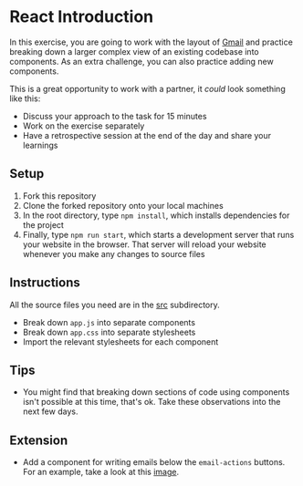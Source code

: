 # React Introduction

In this exercise, you are going to work with the layout of [Gmail](./images/gmail-email-view-intro.png) and practice breaking down a larger complex view of an existing codebase into components. As an extra challenge, you can also practice adding new components.

This is a great opportunity to work with a partner, it _could_ look something like this:

- Discuss your approach to the task for 15 minutes
- Work on the exercise separately
- Have a retrospective session at the end of the day and share your learnings

## Setup

1. Fork this repository
2. Clone the forked repository onto your local machines
3. In the root directory, type `npm install`, which installs dependencies for the project
4. Finally, type `npm run start`, which starts a development server that runs your website in the browser. That server will reload your website whenever you make any changes to source files

## Instructions

All the source files you need are in the [src](./src) subdirectory.

- Break down `app.js` into separate components
- Break down `app.css` into separate stylesheets
- Import the relevant stylesheets for each component

## Tips

- You might find that breaking down sections of code using components isn't possible at this time, that's ok. Take these observations into the next few days.

## Extension

- Add a component for writing emails below the `email-actions` buttons. For an example, take a look at this [image](./images/write-email-component.png).
